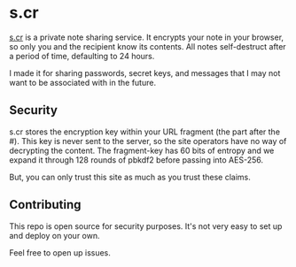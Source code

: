 # s.cr

[s.cr](https://s.cr) is a private note sharing service. It encrypts your note in your browser, so only you and the recipient know its contents. All notes self-destruct after a period of time, defaulting to 24 hours.

I made it for sharing passwords, secret keys, and messages that I may not want to be associated with in the future.

## Security

s.cr stores the encryption key within your URL fragment (the part after the #). This key is never sent to the server, so the site operators have no way of decrypting the content. The fragment-key has 60 bits of entropy and we expand it through 128 rounds of pbkdf2 before passing into AES-256.

But, you can only trust this site as much as you trust these claims.

## Contributing

This repo is open source for security purposes. It's not very easy
to set up and deploy on your own.

Feel free to open up issues.
